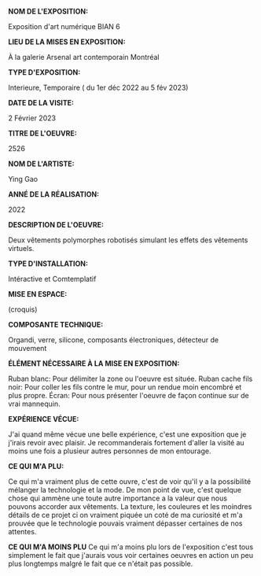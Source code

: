 **NOM DE L'EXPOSITION:**

Exposition d'art numérique BIAN 6




**LIEU DE LA MISES EN EXPOSITION:**

À la galerie Arsenal art contemporain Montréal 



**TYPE D'EXPOSITION:**

Interieure, Temporaire ( du 1er déc 2022 au 5 fév 2023)



**DATE DE LA VISITE:**

2 Février 2023



**TITRE DE L'OEUVRE:**

2526



**NOM DE L'ARTISTE:**

Ying Gao



**ANNÉ DE LA RÉALISATION:**

2022



**DESCRIPTION DE L'OEUVRE:**

Deux vêtements polymorphes robotisés simulant les effets des vêtements virtuels.



**TYPE D'INSTALLATION:**

Intéractive et Comtemplatif



**MISE EN ESPACE:**

(croquis)



**COMPOSANTE TECHNIQUE:**

Organdi, verre, silicone, composants électroniques, détecteur de mouvement



**ÉLÉMENT NÉCESSAIRE À LA MISE EN EXPOSITION:**

Ruban blanc: Pour délimiter la zone ou l'oeuvre est située.
Ruban cache fils noir: Pour coller les fils contre le mur, pour un rendue moin encombré et plus propre.
Écran: Pour nous présenter l'oeuvre de façon continue sur de vrai mannequin.



**EXPÉRIENCE VÉCUE:**

J'ai quand même vécue une belle expérience, c'est une exposition que je j'irais revoir avec plaisir. Je recommanderais fortement d'aller la visité au moins une fois a plusieur autres personnes de mon entourage.



**CE QUI M'A PLU:**

Ce qui m'a vraiment plus de cette ouvre, c'est de voir qu'il y a la possibilité mélanger la technologie et la mode. De mon point de vue, c'est quelque chose qui ammène une toute autre importance a la valeur que nous pouvons accorder aux vêtements. La texture, les couleures et les moindres détails de ce projet ci on vraiment piquée un coté de ma curiosité et m'a prouvée que le technologie pouvais vraiment dépasser certaines de nos attentes.



**CE QUI M'A MOINS PLU**
Ce qui m'a moins plu lors de l'exposition c'est tous simplement le fait que j'aurais vous voir certaines oeuvres en action un peu plus longtemps malgré le fait que ce n'était pas possible.
